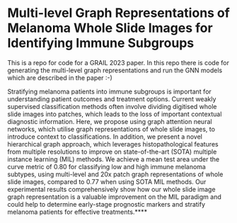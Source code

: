 # Multi-level Graph Representations of Melanoma Whole Slide Images for Identifying Immune Subgroups
This is a repo for code for a GRAIL 2023 paper. In this repo there is code for generating the multi-level graph representations and run the GNN models which are described in the paper :-)

Stratifying melanoma patients into immune subgroups is important for understanding patient outcomes and treatment options. Current weakly supervised classification methods often involve dividing digitised whole slide images into patches, which leads to the loss of important contextual diagnostic information. Here, we propose using graph attention neural networks, which utilise graph representations of whole slide images, to introduce context to classifications. In addition, we present a novel hierarchical graph approach, which leverages histopathological features from multiple resolutions to improve on state-of-the-art (SOTA) multiple instance learning (MIL) methods. We achieve a mean test area under the curve metric of 0.80 for classifying low and high immune melanoma subtypes, using multi-level and 20x patch graph representations of whole slide images, compared to 0.77 when using SOTA MIL methods. Our experimental results comprehensively show how our whole slide image graph representation is a valuable improvement on the MIL paradigm and could help to determine early-stage prognostic markers and stratify melanoma patients for effective treatments.****
